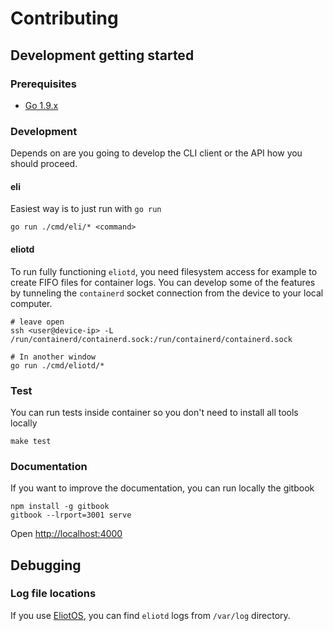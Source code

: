 # Contributing

## Development getting started
### Prerequisites
- [Go 1.9.x](https://golang.org/)

### Development
Depends on are you going to develop the CLI client or the API how you should proceed.

#### eli
Easiest way is to just run with `go run`
```
go run ./cmd/eli/* <command>
```

#### eliotd
To run fully functioning `eliotd`, you need filesystem access for example to create FIFO files for container logs.
You can develop some of the features by tunneling the `containerd` socket connection from the device to your local computer.

```
# leave open
ssh <user@device-ip> -L /run/containerd/containerd.sock:/run/containerd/containerd.sock

# In another window
go run ./cmd/eliotd/* 
```

### Test
You can run tests inside container so you don't need to install all tools locally
```
make test
```

### Documentation
If you want to improve the documentation, you can run locally the gitbook
```shell
npm install -g gitbook
gitbook --lrport=3001 serve
```
Open [http://localhost:4000]()

## Debugging

### Log file locations
If you use [EliotOS](eliotos.md), you can find `eliotd` logs from `/var/log` directory.
